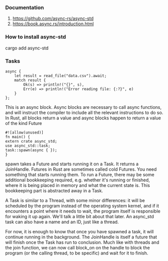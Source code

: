 ### Documentation 
1. https://github.com/async-rs/async-std
2. https://book.async.rs/introduction.html 

### How to install async-std
cargo add async-std

### Tasks 

```
async {
    let result = read_file("data.csv").await;
    match result {
        Ok(s) => println!("{}", s),
        Err(e) => println!("Error reading file: {:?}", e)
    }
};
```
This is an async block. Async blocks are necessary to call async functions, and will instruct the compiler to include all the relevant instructions to do so. In Rust, all blocks return a value and async blocks happen to return a value of the kind Future


```
#![allow(unused)]
fn main() {
extern crate async_std;
use async_std::task;
task::spawn(async { });
}
 ```

spawn takes a Future and starts running it on a Task. It returns a JoinHandle. Futures in Rust are sometimes called cold Futures. You need something that starts running them. To run a Future, there may be some additional bookkeeping required, e.g. whether it's running or finished, where it is being placed in memory and what the current state is. This bookkeeping part is abstracted away in a Task.

A Task is similar to a Thread, with some minor differences: it will be scheduled by the program instead of the operating system kernel, and if it encounters a point where it needs to wait, the program itself is responsible for waking it up again. We'll talk a little bit about that later. An async_std task can also have a name and an ID, just like a thread.

For now, it is enough to know that once you have spawned a task, it will continue running in the background. The JoinHandle is itself a future that will finish once the Task has run to conclusion. Much like with threads and the join function, we can now call block_on on the handle to block the program (or the calling thread, to be specific) and wait for it to finish.